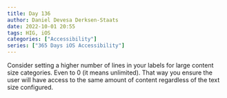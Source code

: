 ```yaml
---
title: Day 136
author: Daniel Devesa Derksen-Staats
date: 2022-10-01 20:55
tags: HIG, iOS
categories: ["Accessibility"]
series: ["365 Days iOS Accessibility"]
---
```


Consider setting a higher number of lines in your labels for large content size categories. Even to 0 (it means unlimited). That way you ensure the user will have access to the same amount of content regardless of the text size configured.


